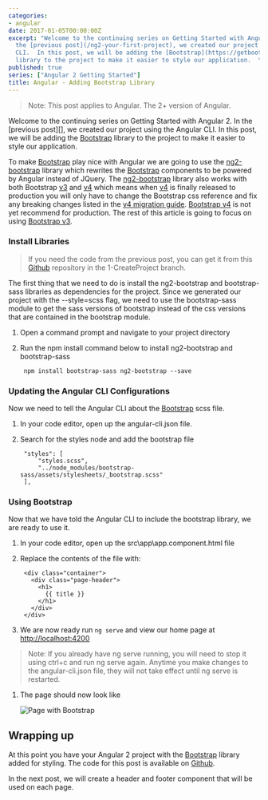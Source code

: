 ```yaml
---
categories:
- angular
date: 2017-01-05T00:00:00Z
excerpt: "Welcome to the continuing series on Getting Started with Angular 2.  In
  the [previous post](/ng2-your-first-project), we created our project using the Angular
  CLI.  In this post, we will be adding the [Bootstrap](https://getbootstrap.com/)
  library to the project to make it easier to style our application.  \n"
published: true
series: ["Angular 2 Getting Started"]
title: Angular - Adding Bootstrap Library
---
```


> Note: This post applies to Angular.  The 2+ version of Angular.

Welcome to the continuing series on Getting Started with Angular 2.  In the [previous post][], we created our project using the Angular CLI.  In this post, we will be adding the [Bootstrap](https://getbootstrap.com/) library to the project to make it easier to style our application.

To make [Bootstrap](https://getbootstrap.com/) play nice with Angular we are going to use the [ng2-bootstrap](https://valor-software.com/ng2-bootstrap/) library which rewrites the [Bootstrap](https://getbootstrap.com/) components to be powered by Angular instead of JQuery.  The [ng2-bootstrap](https://valor-software.com/ng2-bootstrap/) library also works with both Bootstrap [v3](https://getbootstrap.com) and [v4](http://v4-alpha.getbootstrap.com/) which means when [v4](http://v4-alpha.getbootstrap.com/) is finally released to production you will only have to change the Bootstrap css reference and fix any breaking changes listed in the [v4 migration guide](http://v4-alpha.getbootstrap.com/migration/).  [Bootstrap v4](http://v4-alpha.getbootstrap.com/) is not yet recommend for production.  The rest of this article is going to focus on using [Bootstrap v3](https://getbootstrap.com/).

### Install Libraries

> If you need the code from the previous post, you can get it from this [Github](https://github.com/digitaldrummerj/angular2-getting-started) repository in the 1-CreateProject branch.

The first thing that we need to do is install the ng2-bootstrap and bootstrap-sass libraries as dependencies for the project.  Since we generated our project with the --style=scss flag, we need to use the bootstrap-sass module to get the sass versions of bootstrap instead of the css versions that are contained in the bootstrap module.

1. Open a command prompt and navigate to your project directory
1. Run the npm install command below to install ng2-bootstrap and bootstrap-sass

        npm install bootstrap-sass ng2-bootstrap --save

### Updating the Angular CLI Configurations

Now we need to tell the Angular CLI about the [Bootstrap](https://getbootstrap.com/) scss file.

1. In your code editor, open up the angular-cli.json file.
1. Search for the styles node and add the bootstrap file

        "styles": [
            "styles.scss",
            "../node_modules/bootstrap-sass/assets/stylesheets/_bootstrap.scss"
        ],


### Using Bootstrap

Now that we have told the Angular CLI to include the bootstrap library, we are ready to use it.

1. In your code editor, open up the src\app\app.component.html file
1. Replace the contents of the file with:

        <div class="container">
          <div class="page-header">
            <h1>
              {{ title }}
            </h1>
          </div>
        </div>

1. We are now ready run `ng serve` and view our home page at [http://localhost:4200](http://localhost:4200)

  > Note: If you already have ng serve running, you will need to stop it using ctrl+c and run ng serve again. Anytime you make changes to the angular-cli.json file, they will not take effect until ng serve is restarted.

1. The page should now look like

    ![Page with Bootstrap](/images/angular2-add-bootstrap/view-page.png)


## Wrapping up

At this point you have your Angular 2 project with the [Bootstrap](https://getbootstrap.com/) library added for styling.  The code for this post is available on [Github](https://github.com/digitaldrummerj/angular2-getting-started/tree/2-AddBootstrap).

In the next post, we will create a header and footer component that will be used on each page.
